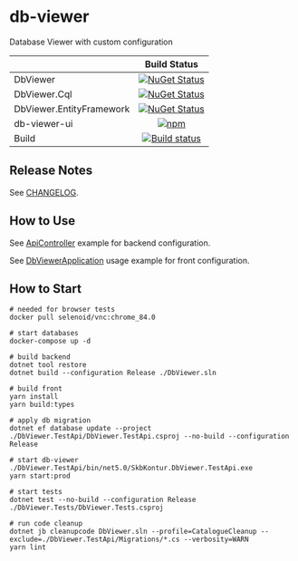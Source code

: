 # db-viewer

Database Viewer with custom configuration

|              | Build Status
|--------------|:--------------:
| DbViewer | [![NuGet Status](https://img.shields.io/nuget/v/SkbKontur.DbViewer)](https://www.nuget.org/packages/SkbKontur.DbViewer/)
| DbViewer.Cql | [![NuGet Status](https://img.shields.io/nuget/v/SkbKontur.DbViewer.Cql)](https://www.nuget.org/packages/SkbKontur.DbViewer.Cql/)
| DbViewer.EntityFramework | [![NuGet Status](https://img.shields.io/nuget/v/SkbKontur.DbViewer.EntityFramework)](https://www.nuget.org/packages/SkbKontur.DbViewer.EntityFramework/)
| db-viewer-ui | [![npm](https://img.shields.io/npm/v/@skbkontur/db-viewer-ui)](https://www.npmjs.com/package/@skbkontur/db-viewer-ui/)
| Build | [![Build status](https://ci.appveyor.com/api/projects/status/jedtsmk59s4oaivm/branch/master?svg=true)](https://ci.appveyor.com/project/skbkontur/db-viewer/branch/master)

## Release Notes

See [CHANGELOG](CHANGELOG.md).

## How to Use

See [ApiController](https://github.com/skbkontur/db-viewer/blob/master/DbViewer.TestApi/Controllers/DbViewerApiController.cs) example for backend configuration.

See [DbViewerApplication](https://github.com/skbkontur/db-viewer/blob/master/db-viewer-ui/index.tsx) usage example for front configuration.

## How to Start

```
# needed for browser tests
docker pull selenoid/vnc:chrome_84.0

# start databases
docker-compose up -d

# build backend
dotnet tool restore
dotnet build --configuration Release ./DbViewer.sln

# build front
yarn install
yarn build:types

# apply db migration
dotnet ef database update --project ./DbViewer.TestApi/DbViewer.TestApi.csproj --no-build --configuration Release

# start db-viewer
./DbViewer.TestApi/bin/net5.0/SkbKontur.DbViewer.TestApi.exe
yarn start:prod

# start tests
dotnet test --no-build --configuration Release ./DbViewer.Tests/DbViewer.Tests.csproj

# run code cleanup
dotnet jb cleanupcode DbViewer.sln --profile=CatalogueCleanup --exclude=./DbViewer.TestApi/Migrations/*.cs --verbosity=WARN
yarn lint
```